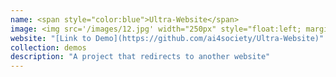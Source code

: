 ```yaml
---
name: <span style="color:blue">Ultra-Website</span>
image: <img src='/images/12.jpg' width="250px" style="float:left; margin:0px 10px 0px 0px;">
website: "[Link to Demo](https://github.com/ai4society/Ultra-Website)"
collection: demos
description: "A project that redirects to another website"
---
```

